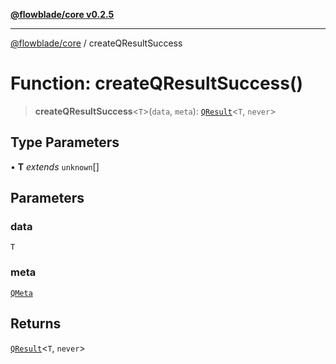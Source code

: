 [**@flowblade/core v0.2.5**](../README.md)

***

[@flowblade/core](../README.md) / createQResultSuccess

# Function: createQResultSuccess()

> **createQResultSuccess**\<`T`\>(`data`, `meta`): [`QResult`](../classes/QResult.md)\<`T`, `never`\>

## Type Parameters

• **T** *extends* `unknown`[]

## Parameters

### data

`T`

### meta

[`QMeta`](../classes/QMeta.md)

## Returns

[`QResult`](../classes/QResult.md)\<`T`, `never`\>
